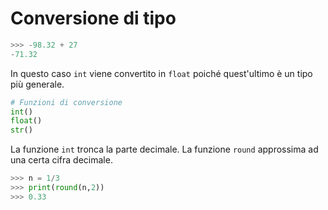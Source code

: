 # Conversione di tipo

```python
>>> -98.32 + 27
-71.32
```

In questo caso `int` viene convertito in `float` poiché quest'ultimo è un tipo più generale.

```python
# Funzioni di conversione
int()
float()
str()
```

La funzione `int` tronca la parte decimale. La funzione `round` approssima ad una certa cifra decimale.

```python
>>> n = 1/3
>>> print(round(n,2))
>>> 0.33
```